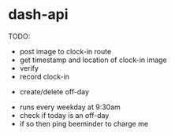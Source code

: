 # dash-api

TODO:
<!-- # POST clock-in -->
- post image to clock-in route
- get timestamp and location of clock-in image
- verify
- record clock-in

<!-- # POST/DELETE off-days -->
- create/delete off-day

<!-- severless CRON jobs -->
- runs every weekday at 9:30am
- check if today is an off-day
- if so then ping beeminder to charge me